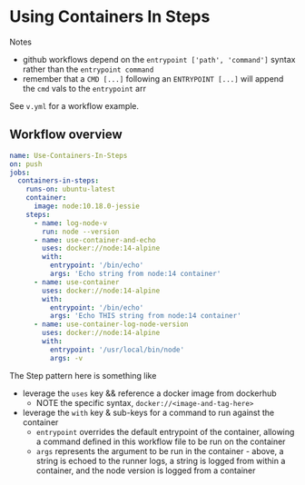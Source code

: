 # Using Containers In Steps
Notes
- github workflows depend on the `entrypoint ['path', 'command']` syntax rather than the `entrypoint command`
- remember that a `CMD [...]` following an `ENTRYPOINT [...]` will append the `cmd` vals to the `entrypoint` arr  

See `v.yml` for a workflow example.  

## Workflow overview
```yaml
name: Use-Containers-In-Steps
on: push
jobs:
  containers-in-steps:
    runs-on: ubuntu-latest
    container:
      image: node:10.18.0-jessie
    steps:
      - name: log-node-v
        run: node --version
      - name: use-container-and-echo
        uses: docker://node:14-alpine
        with:
          entrypoint: '/bin/echo'
          args: 'Echo string from node:14 container'
      - name: use-container
        uses: docker://node:14-alpine
        with:
          entrypoint: '/bin/echo'
          args: 'Echo THIS string from node:14 container'
      - name: use-container-log-node-version
        uses: docker://node:14-alpine
        with:
          entrypoint: '/usr/local/bin/node'
          args: -v
```
The Step pattern here is something like
- leverage the `uses` key && reference a docker image from dockerhub
  - NOTE the specific syntax, `docker://<image-and-tag-here>`
- leverage the `with` key & sub-keys for a command to run against the container
  - `entrypoint` overrides the default entrypoint of the container, allowing a command defined in this workflow file to be run on the container
  - `args` represents the argument to be run in the container - above, a string is echoed to the runner logs, a string is logged from within a container, and the node version is logged from a container